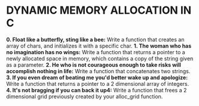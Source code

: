 # DYNAMIC MEMORY ALLOCATION IN C
**0. Float like a butterfly, sting like a bee:** Write a function that creates an array of chars, and initializes it with a specific char.
**1. The woman who has no imagination has no wings:** Write a function that returns a pointer to a newly allocated space in memory, which contains a copy of the string given as a parameter.
**2. He who is not courageous enough to take risks will accomplish nothing in life:** Write a function that concatenates two strings.
**3. If you even dream of beating me you'd better wake up and apologize:** Write a function that returns a pointer to a 2 dimensional array of integers.
**4. It's not bragging if you can back it up4:** Write a function that frees a 2 dimensional grid previously created by your alloc_grid function.

